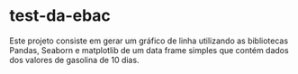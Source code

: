# test-da-ebac

Este projeto consiste em gerar um gráfico de linha utilizando as bibliotecas Pandas, Seaborn e matplotlib 
de um data frame simples que contém dados dos valores de gasolina de 10 dias.
